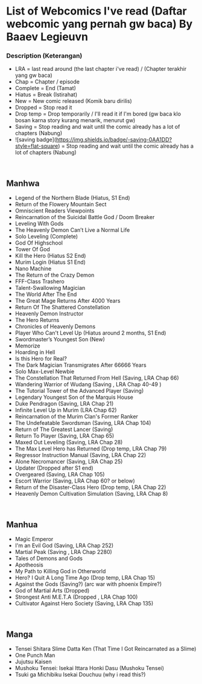 # List of Webcomics I've read (Daftar webcomic yang pernah gw baca) By Baaev Legieuvn



### Description (Keterangan)
- LRA = last read around (the last chapter i've read) / (Chapter terakhir yang gw baca)
- Chap = Chapter / episode
- Complete = End (Tamat)
- Hiatus = Break (Istirahat)
- New = New comic released (Komik baru dirilis)
- Dropped = Stop read it
- Drop temp = Drop temporarily / I'll read it if I'm bored (gw baca klo bosan karna story kurang menarik, menurut gw)
- Saving = Stop reading and wait until the comic already has a lot of chapters (Nabung)
- !\[saving badge\](https://img.shields.io/badge/-saving-0AA1DD?style=flat-square) = Stop reading and wait until the comic already has a lot of chapters (Nabung)


<br>

## Manhwa

- Legend of the Northern Blade (Hiatus, S1 End)
- Return of the Flowery Mountain Sect
- Omniscient Readers Viewpoints
- Reincarnation of the Suicidal Battle God / Doom Breaker
- Leveling With Gods
- The Heavenly Demon Can’t Live a Normal Life
- Solo Leveling (Complete)
- God Of Highschool
- Tower Of God
- Kill the Hero (Hiatus S2 End)
- Murim Login (Hiatus S1 End)
- Nano Machine
- The Return of the Crazy Demon
- FFF-Class Trashero
- Talent-Swallowing Magician
- The World After The End
- The Great Mage Returns After 4000 Years
- Return Of The Shattered Constellation
- Heavenly Demon Instructor
- The Hero Returns
- Chronicles of Heavenly Demons
- Player Who Can't Level Up (Hiatus around 2 months, S1 End)
- Swordmaster’s Youngest Son (New)
- Memorize
- Hoarding in Hell
- Is this Hero for Real?
- The Dark Magician Transmigrates After 66666 Years
- Solo Max-Level Newbie
- The Constellation That Returned From Hell (Saving, LRA Chap 66)
- Wandering Warrior of Wudang (Saving , LRA Chap 40-49 )
- The Tutorial Tower of the Advanced Player (Saving)
- Legendary Youngest Son of the Marquis House
- Duke Pendragon (Saving, LRA Chap 21)
- Infinite Level Up in Murim (LRA Chap 62)
- Reincarnation of the Murim Clan's Former Ranker
- The Undefeatable Swordsman (Saving, LRA Chap 104)
- Return of The Greatest Lancer (Saving)
- Return To Player (Saving, LRA Chap 65)
- Maxed Out Leveling (Saving, LRA Chap 28)
- The Max Level Hero has Returned (Drop temp, LRA Chap 79)
- Regressor Instruction Manual (Saving, LRA Chap 22)
- Alone Necromancer (Saving, LRA Chap 25)
- Updater (Dropped after S1 end)
- Overgeared (Saving, LRA Chap 105)
- Escort Warrior (Saving, LRA Chap 60? or below)
- Return of the Disaster-Class Hero (Drop temp, LRA Chap 22)
- Heavenly Demon Cultivation Simulation (Saving, LRA Chap 8)

<br>

## Manhua

- Magic Emperor
- I'm an Evil God (Saving, LRA Chap 252)
- Martial Peak (Saving , LRA Chap 2280)
- Tales of Demons and Gods
- Apotheosis
- My Path to Killing God in Otherworld
- Hero? I Quit A Long Time Ago (Drop temp, LRA Chap 15)
- Against the Gods (Saving?) (arc war with phoenix Empire?)
- God of Martial Arts (Dropped)
- Strongest Anti M.E.T.A (Dropped , LRA Chap 100)
- Cultivator Against Hero Society (Saving, LRA Chap 135)

<br>

## Manga

- Tensei Shitara Slime Datta Ken (That Time I Got Reincarnated as a Slime)
- One Punch Man
- Jujutsu Kaisen
- Mushoku Tensei: Isekai Ittara Honki Dasu (Mushoku Tensei)
- Tsuki ga Michibiku Isekai Douchuu (why i read this?)